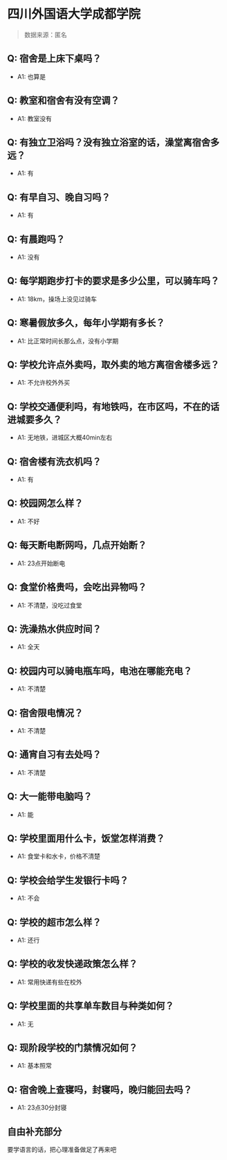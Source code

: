# 四川外国语大学成都学院

> 数据来源：匿名

## Q: 宿舍是上床下桌吗？

- A1: 也算是

## Q: 教室和宿舍有没有空调？

- A1: 教室没有

## Q: 有独立卫浴吗？没有独立浴室的话，澡堂离宿舍多远？

- A1: 有

## Q: 有早自习、晚自习吗？

- A1: 有

## Q: 有晨跑吗？

- A1: 没有

## Q: 每学期跑步打卡的要求是多少公里，可以骑车吗？

- A1: 18km，操场上没见过骑车

## Q: 寒暑假放多久，每年小学期有多长？

- A1: 比正常时间长那么点，没有小学期

## Q: 学校允许点外卖吗，取外卖的地方离宿舍楼多远？

- A1: 不允许校外外买

## Q: 学校交通便利吗，有地铁吗，在市区吗，不在的话进城要多久？

- A1: 无地铁，进城区大概40min左右

## Q: 宿舍楼有洗衣机吗？

- A1: 有

## Q: 校园网怎么样？

- A1: 不好

## Q: 每天断电断网吗，几点开始断？

- A1: 23点开始断电

## Q: 食堂价格贵吗，会吃出异物吗？

- A1: 不清楚，没吃过食堂

## Q: 洗澡热水供应时间？

- A1: 全天

## Q: 校园内可以骑电瓶车吗，电池在哪能充电？

- A1: 不清楚

## Q: 宿舍限电情况？

- A1: 不清楚

## Q: 通宵自习有去处吗？

- A1: 不清楚

## Q: 大一能带电脑吗？

- A1: 能

## Q: 学校里面用什么卡，饭堂怎样消费？

- A1: 食堂卡和水卡，价格不清楚

## Q: 学校会给学生发银行卡吗？

- A1: 不会

## Q: 学校的超市怎么样？

- A1: 还行

## Q: 学校的收发快递政策怎么样？

- A1: 常用快递有些在校外

## Q: 学校里面的共享单车数目与种类如何？

- A1: 无

## Q: 现阶段学校的门禁情况如何？

- A1: 基本照常

## Q: 宿舍晚上查寝吗，封寝吗，晚归能回去吗？

- A1: 23点30分封寝

## 自由补充部分

要学语言的话，把心理准备做足了再来吧